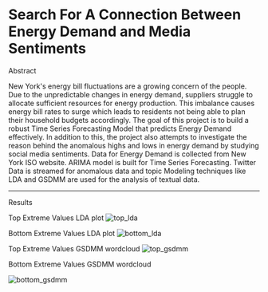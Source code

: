 # Search For A Connection Between Energy Demand and Media Sentiments

Abstract 


New York's energy bill fluctuations are a growing concern of the people. Due to the unpredictable changes in energy demand, suppliers struggle to allocate sufficient resources for energy production. This imbalance causes energy bill rates to surge which leads to residents not being able to plan their household budgets accordingly. The goal of this project is to build a robust Time Series Forecasting Model that predicts Energy Demand effectively. In addition to this, the project also attempts to investigate the reason behind the anomalous highs and lows in energy demand by studying social media sentiments. Data for Energy Demand is collected from New York ISO website. ARIMA model is built for Time Series Forecasting. Twitter Data is streamed for anomalous data and topic Modeling techniques like LDA and GSDMM are used for the analysis of textual data.

-------------------------------------------------------------------------------------------------------------------------------------------------------------------------

Results 

Top Extreme Values LDA plot
![top_lda](https://user-images.githubusercontent.com/25899745/166401625-5bdd724d-6152-476a-9aee-5005c89322af.PNG)

Bottom Extreme Values LDA plot
![bottom_lda](https://user-images.githubusercontent.com/25899745/166401653-d7537028-23a9-4a65-862f-a62ed7b51b6b.PNG)

Top Extreme Values GSDMM wordcloud
![top_gsdmm](https://user-images.githubusercontent.com/25899745/166401637-eacbabf5-508b-444e-95e4-567b6feaeec5.PNG)

Bottom Extreme Values GSDMM wordcloud

![bottom_gsdmm](https://user-images.githubusercontent.com/25899745/166401652-5d67eb62-e929-41cf-b3c7-dd7673bc8ea6.PNG)

